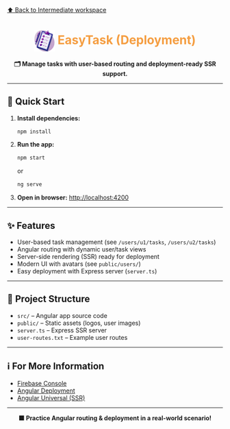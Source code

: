 [⬆️ Back to Intermediate workspace](../README.md)

<h1 align="center"><img src="public/task-management-logo.png" width="48" style="vertical-align:middle;"/> <span style="color:#F59E42">EasyTask (Deployment)</span></h1>

<p align="center">
  <b>🗂️ Manage tasks with user-based routing and deployment-ready SSR support.</b>
</p>

---

## 🚀 Quick Start

1. **Install dependencies:**
   ```sh
   npm install
   ```
2. **Run the app:**
   ```sh
   npm start
   ```
   or
   ```sh
   ng serve
   ```
3. **Open in browser:**
   [http://localhost:4200](http://localhost:4200)

---

## ✨ Features

- User-based task management (see `/users/u1/tasks`, `/users/u2/tasks`)
- Angular routing with dynamic user/task views
- Server-side rendering (SSR) ready for deployment
- Modern UI with avatars (see `public/users/`)
- Easy deployment with Express server (`server.ts`)

---

## 📁 Project Structure

- `src/` – Angular app source code
- `public/` – Static assets (logos, user images)
- `server.ts` – Express SSR server
- `user-routes.txt` – Example user routes

---

## ℹ️ For More Information

- [Firebase Console ](https://console.firebase.google.com/)
- [Angular Deployment](https://angular.dev/tools/cli/deployment)
- [Angular Universal (SSR)](https://angular.dev/guide/ssr)

---

<p align="center">
  <b>🟧 Practice Angular routing & deployment in a real-world scenario!</b>
</p>
